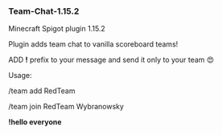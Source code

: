 ### Team-Chat-1.15.2
Minecraft Spigot plugin 1.15.2

Plugin adds team chat to vanilla scoreboard teams!

ADD **!** prefix to your message and send it only to your team 😍

Usage:

/team add RedTeam

/team join RedTeam Wybranowsky

**!hello everyone**
